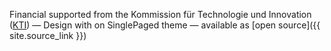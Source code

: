 
 Financial supported from the Kommission für Technologie und Innovation ([KTI](https://www.kti.admin.ch/))
&mdash;
Design with on SinglePaged theme 
&mdash;
available as [open source]({{ site.source_link }})
